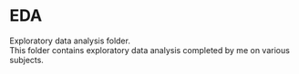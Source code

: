 # EDA
Exploratory data analysis folder.<br>
This folder contains exploratory data analysis completed by me on various subjects.
